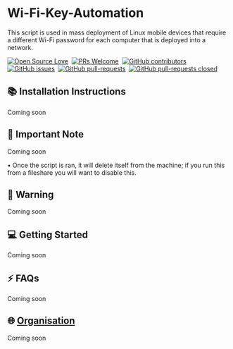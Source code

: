 # Wi-Fi-Key-Automation
This script is used in mass deployment of Linux mobile devices that require a different Wi-Fi password for each computer that is deployed into a network.

[![Open Source Love](https://badges.frapsoft.com/os/v1/open-source.svg?v=102)](https://hacktoberfest.netlify.com/)&nbsp;
[![PRs Welcome](https://img.shields.io/badge/PRs-welcome-brightgreen.svg?style=flat-square)](https://github.com/Narehood/Wi-Fi-Key-Automation)&nbsp;
[![GitHub contributors](https://img.shields.io/github/contributors/Naereen/StrapDown.js.svg)](https://github.com/Narehood/Wi-Fi-Key-Automation/graphs/contributors)&nbsp;
[![GitHub issues](https://img.shields.io/github/issues/Naereen/StrapDown.js.svg)](https://github.com/Narehood/Wi-Fi-Key-Automation/issues)&nbsp;
[![GitHub pull-requests](https://img.shields.io/github/issues-pr/Naereen/StrapDown.js.svg)](https://github.com/Narehood/Wi-Fi-Key-Automation/pull/)&nbsp;
[![GitHub pull-requests closed](https://img.shields.io/github/issues-pr-closed/Naereen/StrapDown.js.svg)](https://github.com/Narehood/Wi-Fi-Key-Automation/pull/)&nbsp;


## :books: Installation Instructions
Coming soon

## :pencil: Important Note 
Coming soon

• Once the script is ran, it will delete itself from the machine; if you run this from a fileshare you will want to disable this.

## :rotating_light: Warning

Coming soon


## :computer: Getting Started

Coming soon


## :zap: FAQs

Coming soon

  
## :globe_with_meridians: [Organisation](https://narehood.net/)

Coming soon
